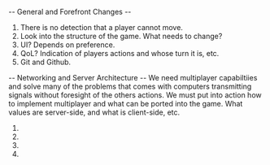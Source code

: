 
-- General and Forefront Changes --

1. There is no detection that a player cannot move.
2. Look into the structure of the game. What needs to change?
3. UI? Depends on preference.
4. QoL? Indication of players actions and whose turn it is, etc.
5. Git and Github.


-- Networking and Server Architecture --
We need multiplayer capabiltiies and solve many of the problems that comes with computers transmitting signals without foresight of the others actions. We must put into action how to implement multiplayer and what can be ported into the game. What values are server-side, and what is client-side, etc.

1. 
2. 
3. 
4. 

